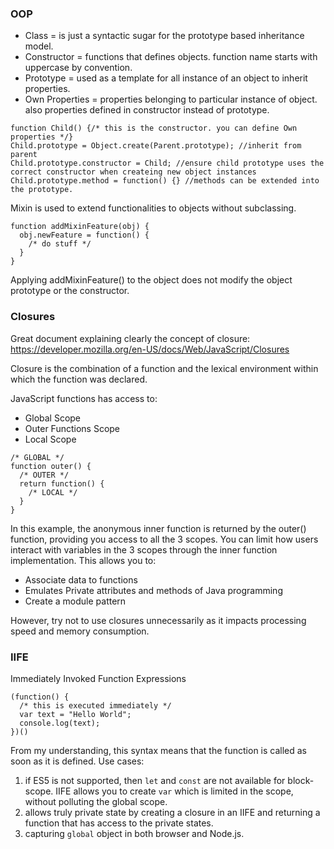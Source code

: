 ### OOP
- Class = is just a syntactic sugar for the prototype based inheritance model.
- Constructor = functions that defines objects. function name starts with uppercase by convention.
- Prototype = used as a template for all instance of an object to inherit properties.
- Own Properties = properties belonging to particular instance of object. also properties defined in constructor instead of prototype.

```
function Child() {/* this is the constructor. you can define Own properties */}
Child.prototype = Object.create(Parent.prototype); //inherit from parent
Child.prototype.constructor = Child; //ensure child prototype uses the correct constructor when createing new object instances
Child.prototype.method = function() {} //methods can be extended into the prototype.
```

Mixin is used to extend functionalities to objects without subclassing.

```
function addMixinFeature(obj) {
  obj.newFeature = function() {
    /* do stuff */
  }
}
```

Applying addMixinFeature() to the object does not modify the object prototype or the constructor.

### Closures

Great document explaining clearly the concept of closure: https://developer.mozilla.org/en-US/docs/Web/JavaScript/Closures

Closure is the combination of a function and the lexical environment within which the function was declared.

JavaScript functions has access to:
- Global Scope
- Outer Functions Scope
- Local Scope

```
/* GLOBAL */
function outer() {
  /* OUTER */
  return function() {
    /* LOCAL */
  }
}
```

In this example, the anonymous inner function is returned by the outer() function, providing you access to all the 3 scopes.
You can limit how users interact with variables in the 3 scopes through the inner function implementation. This allows you to:

- Associate data to functions
- Emulates Private attributes and methods of Java programming
- Create a module pattern

However, try not to use closures unnecessarily as it impacts processing speed and memory consumption.

### IIFE
Immediately Invoked Function Expressions

```
(function() {
  /* this is executed immediately */
  var text = "Hello World";
  console.log(text);
})()
```

From my understanding, this syntax means that the function is called as soon as it is defined. Use cases:

1. if ES5 is not supported, then `let` and `const` are not available for block-scope. IIFE allows you to create `var` which is limited in the scope, without polluting the global scope.
2. allows truly private state by creating a closure in an IIFE and returning a function that has access to the private states.
3. capturing `global` object in both browser and Node.js.

